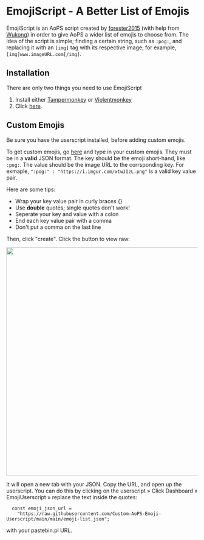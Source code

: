 # EmojiScript - A Better List of Emojis

EmojiScript is an AoPS script created by <a href='https://artofproblemsolving.com/community/user/546163' target='_blank'>forester2015</a> (with help from <a href='https://artofproblemsolving.com/community/user/539447' target='_blank'>Wukong</a>) in order to give AoPS a wider list of emojis to choose from. The idea of the script is simple; finding a certain string, such as `:pog:`, and replacing it with an `[img]` tag with its respective image; for example, `[img]www.imageURL.com[/img]`.

## Installation

There are only two things you need to use EmojiScript
1. Install either <a href='https://www.tampermonkey.net/' target='_blank'>Tampermonkey</a> or <a href='https://violentmonkey.github.io/get-it/' target='_blank'>Violentmonkey</a>
2. Click <a href="../../raw/main/script.user.js">here</a>.

## Custom Emojis

Be sure you have the userscript installed, before adding custom emojis.

To get custom emojis, go <a href='https://pastebin.pl/' target='_blank'>here</a> and type in your custom emojis. They must be in a **valid** JSON format. The key should be the emoji short-hand, like `:pog:`. The value should be the image URL to the corrsponding key. For exmaple, `":pog:" : "https://i.imgur.com/xtwJIzL.png"` is a valid key value pair.

Here are some tips:

- Wrap your key value pair in curly braces {}
- Use **double** quotes; single quotes don't work!
- Seperate your key and value with a colon
- End each key value pair with a comma
- Don't put a comma on the last line

Then, click "create". Click the button to view raw:

<p align="center">
  <img width="600" src="https://i.imgur.com/5hyNUXW.png">
</p>

It will open a new tab with your JSON. Copy the URL, and open up the userscript. You can do this by clicking on the userscript » Click Dashboard » EmojiUserscript » replace the text inside the quotes:

```
  const emoji_json_url =
    "https://raw.githubusercontent.com/Custom-AoPS-Emoji-Userscript/main/main/emoji-list.json";
```

with your pastebin.pl URL. 

